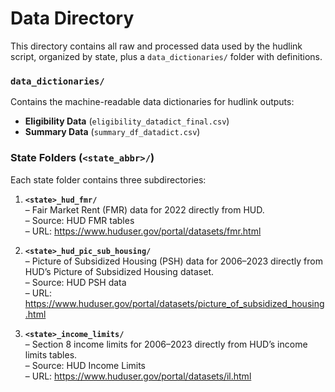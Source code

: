 # Data Directory

This directory contains all raw and processed data used by the hudlink script, organized by state, plus a `data_dictionaries/` folder with definitions.

### `data_dictionaries/`

Contains the machine-readable data dictionaries for hudlink outputs:

- **Eligibility Data** (`eligibility_datadict_final.csv`)  
- **Summary Data** (`summary_df_datadict.csv`)

### State Folders (`<state_abbr>/`)

Each state folder contains three subdirectories:

1. **`<state>_hud_fmr/`**  
   – Fair Market Rent (FMR) data for 2022 directly from HUD.  
   – Source: HUD FMR tables  
   – URL: https://www.huduser.gov/portal/datasets/fmr.html

2. **`<state>_hud_pic_sub_housing/`**  
   – Picture of Subsidized Housing (PSH) data for 2006–2023 directly from HUD’s Picture of Subsidized Housing dataset.  
   – Source: HUD PSH data  
   – URL: https://www.huduser.gov/portal/datasets/picture_of_subsidized_housing.html

3. **`<state>_income_limits/`**  
   – Section 8 income limits for 2006–2023 directly from HUD’s income limits tables.  
   – Source: HUD Income Limits  
   – URL: https://www.huduser.gov/portal/datasets/il.html
